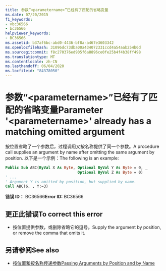 ```yaml
---
title: 参数“<parametername>”已经有了匹配的省略变量
ms.date: 07/20/2015
f1_keywords:
- vbc36566
- bc36566
helpviewer_keywords:
- BC36566
ms.assetid: b37af6bc-abd0-4436-bf8a-a467e3603342
ms.openlocfilehash: 31096dc73dba00a434072331ccd4a54aab254b6d
ms.sourcegitcommit: f8c270376ed905f6a8896ce0fe25b4f4b38ff498
ms.translationtype: MT
ms.contentlocale: zh-CN
ms.lasthandoff: 06/04/2020
ms.locfileid: "84378050"
---
```

# <a name="parameter-parametername-already-has-a-matching-omitted-argument"></a><span data-ttu-id="d867b-102">参数“\<parametername>”已经有了匹配的省略变量</span><span class="sxs-lookup"><span data-stu-id="d867b-102">Parameter '\<parametername>' already has a matching omitted argument</span></span>

<span data-ttu-id="d867b-103">按位置省略了一个参数后，过程调用又按名称提供了同一个参数。</span><span class="sxs-lookup"><span data-stu-id="d867b-103">A procedure call supplies an argument by name after omitting the same argument by position.</span></span> <span data-ttu-id="d867b-104">以下是一个示例：</span><span class="sxs-lookup"><span data-stu-id="d867b-104">The following is an example:</span></span>
  
```vb  
Public Sub ABC(ByVal X As Byte, Optional ByVal Y As Byte = 0, _  
                                Optional ByVal Z As Byte = 0)  
' ...  
' Argument Y is omitted by position, but supplied by name.  
Call ABC(6, , Y:=3)
```  
  
 <span data-ttu-id="d867b-105">**错误 ID：** BC36566</span><span class="sxs-lookup"><span data-stu-id="d867b-105">**Error ID:** BC36566</span></span>  
  
## <a name="to-correct-this-error"></a><span data-ttu-id="d867b-106">更正此错误</span><span class="sxs-lookup"><span data-stu-id="d867b-106">To correct this error</span></span>  
  
- <span data-ttu-id="d867b-107">按位置提供参数，或删除省略它的逗号。</span><span class="sxs-lookup"><span data-stu-id="d867b-107">Supply the argument by position, or remove the comma that omits it.</span></span>  
  
## <a name="see-also"></a><span data-ttu-id="d867b-108">另请参阅</span><span class="sxs-lookup"><span data-stu-id="d867b-108">See also</span></span>

- [<span data-ttu-id="d867b-109">按位置和按名称传递参数</span><span class="sxs-lookup"><span data-stu-id="d867b-109">Passing Arguments by Position and by Name</span></span>](../programming-guide/language-features/procedures/passing-arguments-by-position-and-by-name.md)
